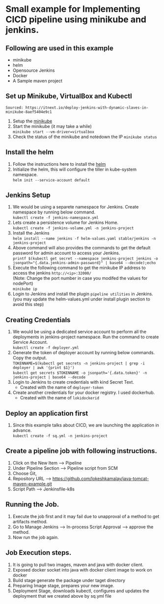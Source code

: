 # Small example for Implementing CICD pipeline using minikube and jenkins.
## Following are used in this example
- minikube
- helm
- Opensource Jenkins
- Docker
- A Sample maven project

## Set up Minikube, VirtualBox and Kubectl
`Sourced: https://itnext.io/deploy-jenkins-with-dynamic-slaves-in-minikube-8aef5404e9c1`
1. Setup the [minikube](https://kubernetes.io/docs/tasks/tools/install-minikube/)
2. Start the minikube (it may take a while)<br/>
    `minikube start --vm-driver=virtualbox`
3. Check the status of the minikube and notedown the IP
    `minikube status`
## Install the helm
1. Follow the instructions here to install the [helm](https://docs.helm.sh/using_helm/#installing-helm)
2. Initialize the helm, this will configure the tiller in kube-system namespace.<br/>
    `helm init --service-account default`

## Jenkins Setup
1. We would be using a separete namespace for Jenkins.  Create namespace by running below command.<br/>
    `kubectl create -f jenkins-namespace.yml`
2. Lets create a persistence volume for Jenkins Home.<br/>
    `kubectl create -f jenkins-volume.yml -n jenkins-project`
3. Install the Jenkins <br/>
    `helm install --name jenkins -f helm-values.yaml stable/jenkins -n jenkins-project`
4. Above command will also provides the commands to get the default password for admin account to access your Jenkins.<br/>
    `printf $(kubectl get secret --namespace jenkins-project jenkins -o jsonpath="{.data.jenkins-admin-password}" | base64 --decode);echo`
5. Execute the following command to get the minikube IP address to access the jenkins `http://<ip>:32000/`<br/>  (Note: Change the port number in case you modifed the values for nodePort) <br/>
    `minikube ip`
6. Login to Jenkins and install the plugin `pipeline utilities` in Jenkins. (you may update the helm-values.yml under install plugin section to avoid this step)

## Creating Credentials
1. We would be using a dedicated service account to perform all the deployments in jenkins-project namespace. Run the command to create Service Account. <br/>
    `kubectl create -f deployer.yml`
2. Generate the token of deployer account by running below commands.  Copy the output. <br/>
    `TOKENNAME=$(kubectl get secrets -n jenkins-project | grep -i deployer | awk '{print $1}')` <br/>
    `kubectl get secrets $TOKENNAME -o jsonpath='{.data.token}' -n jenkins-project | base64 --decode`
3. Login to Jenkins to create credentials with kind Secret Text.
    - Created with the name of `deployer-token`
4. Create another credentials for your docker registry.  I used dockerhub.
    - Created with the name of `lokidockerid`

## Deploy an application first
1. Since this example talks about CICD, we are launching the application in advance. <br/>
    `kubectl create -f sq.yml -n jenkins-project`

## Create a pipeline job with following instructions.
1. Click on the New Item --> Pipeline
2. Under Pipeline Section --> Pipeline script from SCM
3. Choose Git,
4. Repository URL --> https://github.com/lokeshkamalay/java-tomcat-maven-example.git
5. Script Path --> Jenkinsfile-k8s

## Running the Job.
1. Execute the job first and it may fail due to unapproval of a method to get artifacts method.
2. Go to Manage Jenkins --> In-process Script  Approval --> approve the method.
3. Now run the job again.

## Job Execution steps.
1. It is going to pull two images, maven and java with docker client.
2. Exposed docker socket into java with docker client image to work on docker
3. Build stage generate the package under taget directory
4. Preparing Image stage, prepares your new image.
5. Deployment Stage, downloads kubectl, configures and updates the deployment that we created above by sq.yml file



